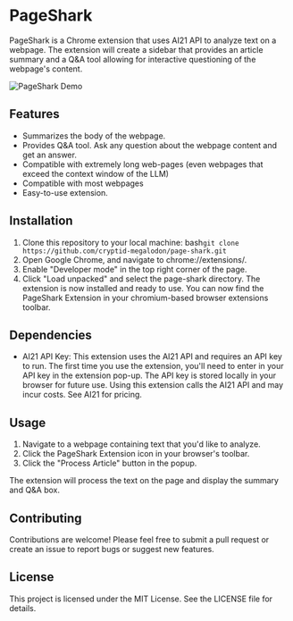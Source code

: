 # PageShark

PageShark is a Chrome extension that uses AI21 API to analyze text on a webpage. The extension will create a sidebar that provides an article summary and a Q&A tool allowing for interactive questioning of the webpage's content.

![PageShark Demo](https://cryptid-megalodon.github.io/images/PageSharkDemo.png)

## Features
* Summarizes the body of the webpage.
* Provides Q&A tool. Ask any question about the webpage content and get an answer.
* Compatible with extremely long web-pages (even webpages that exceed the context window of the LLM)
* Compatible with most webpages
* Easy-to-use extension.

## Installation
1) Clone this repository to your local machine:
bash```git clone https://github.com/cryptid-megalodon/page-shark.git```
2) Open Google Chrome, and navigate to chrome://extensions/.
3) Enable "Developer mode" in the top right corner of the page.
4) Click "Load unpacked" and select the page-shark directory.
The extension is now installed and ready to use. You can now find the PageShark Extension in your chromium-based browser extensions toolbar.

## Dependencies
* AI21 API Key: This extension uses the AI21 API and requires an API key to run. The first time you use the extension, you'll need to enter in your API key in the extension pop-up. The API key is stored locally in your browser for future use. Using this extension calls the AI21 API and may incur costs. See AI21 for pricing.

## Usage
1) Navigate to a webpage containing text that you'd like to analyze.
2) Click the PageShark Extension icon in your browser's toolbar.
3) Click the "Process Article" button in the popup.

The extension will process the text on the page and display the summary and Q&A box.

## Contributing
Contributions are welcome! Please feel free to submit a pull request or create an issue to report bugs or suggest new features.

## License
This project is licensed under the MIT License. See the LICENSE file for details.